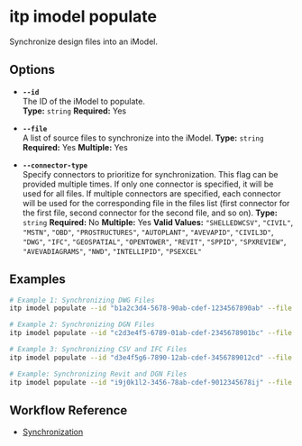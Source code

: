 # itp imodel populate

Synchronize design files into an iModel.

## Options

- **`--id`**  
  The ID of the iModel to populate.  
  **Type:** `string` **Required:** Yes

- **`--file`**  
  A list of source files to synchronize into the iModel.
  **Type:** `string`  **Required:** Yes **Multiple:** Yes

- **`--connector-type`**  
  Specify connectors to prioritize for synchronization. This flag can be provided multiple times. If only one connector is specified, it will be used for all files. If multiple connectors are specified, each connector will be used for the corresponding file in the files list (first connector for the first file, second connector for the second file, and so on). 
  **Type:** `string` **Required:** No  **Multiple:** Yes
  **Valid Values:** `"SHELLEDWCSV"`, `"CIVIL"`, `"MSTN"`, `"OBD"`, `"PROSTRUCTURES"`, `"AUTOPLANT"`, `"AVEVAPID"`, `"CIVIL3D"`, `"DWG"`, `"IFC"`, `"GEOSPATIAL"`, `"OPENTOWER"`, `"REVIT"`, `"SPPID"`, `"SPXREVIEW"`, `"AVEVADIAGRAMS"`, `"NWD"`, `"INTELLIPID"`, `"PSEXCEL"`

## Examples

```bash
# Example 1: Synchronizing DWG Files
itp imodel populate --id "b1a2c3d4-5678-90ab-cdef-1234567890ab" --file "file1.dwg" --connector-type "DWG" --file "file2.dwg" --connector-type "DWG"

# Example 2: Synchronizing DGN Files
itp imodel populate --id "c2d3e4f5-6789-01ab-cdef-2345678901bc" --file "site1.dgn" --connector-type "CIVIL" --file "structure2.dgn" --connector-type "CIVIL"

# Example 3: Synchronizing CSV and IFC Files
itp imodel populate --id "d3e4f5g6-7890-12ab-cdef-3456789012cd" --file "data1.csv" --file "data2.csv" --file "model.ifc"

# Example: Synchronizing Revit and DGN Files
itp imodel populate --id "i9j0k1l2-3456-78ab-cdef-9012345678ij" --file "model.rvt" --file "design.dgn"
```

## Workflow Reference

- [Synchronization](/combined-commands/synchronization)
